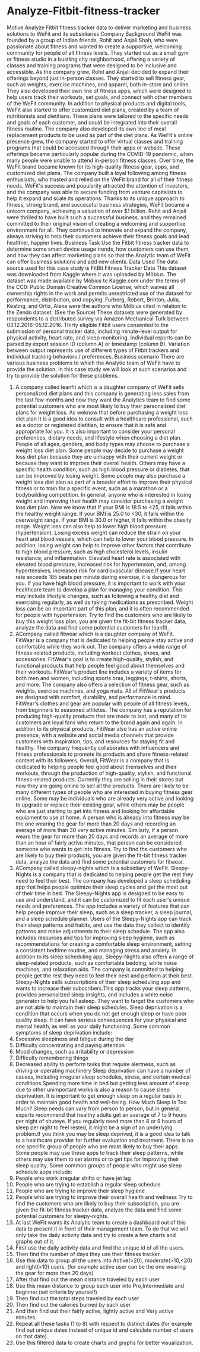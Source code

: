 # Analyze-Fitbit-fitness-tracker


 Motive
 Analyze Fitbit fitness tracker data to deliver marketing and business solutions to WeFit and its
 subsidiaries
 Company Background
 WeFit was founded by a group of Indian friends, Rohit and Anjali Shah, who were passionate
 about fitness and wanted to create a supportive, welcoming community for people of all fitness
 levels. They started out as a small gym or fitness studio in a bustling city neighborhood, offering
 a variety of classes and training programs that were designed to be inclusive and accessible.
 As the company grew, Rohit and Anjali decided to expand their offerings beyond just in-person
 classes. They started to sell fitness gear, such as weights, exercise machines, and apparel, both
 in-store and online. They also developed their own line of fitness apps, which were designed to
 help users track their workouts, set goals, and connect with other members of the WeFit
 community.
 In addition to physical products and digital tools, WeFit also started to offer customized diet
 plans, created by a team of nutritionists and dietitians. These plans were tailored to the specific
 needs and goals of each customer, and could be integrated into their overall fitness routine. The
 company also developed its own line of meal replacement products to be used as part of the diet
 plans.
 As WeFit's online presence grew, the company started to offer virtual classes and training
 programs that could be accessed through their apps or website. These offerings became
 particularly popular during the COVID-19 pandemic, when many people were unable to attend
 in-person fitness classes.
 Over time, the WeFit brand became known for its high-quality fitness gear, apps, and customized
 diet plans. The company built a loyal following among fitness enthusiasts, who trusted and relied
 on the WeFit brand for all of their fitness needs. WeFit's success and popularity attracted the
 attention of investors, and the company was able to secure funding from venture capitalists to
 help it expand and scale its operations.
 Thanks to its unique approach to fitness, strong brand, and successful business strategies,
 WeFit became a unicorn company, achieving a valuation of over $1 billion. Rohit and Anjali were
 thrilled to have built such a successful business, and they remained committed to their original
 vision of creating a welcoming and supportive environment for all. They continued to innovate
 and expand the company, always striving to help their customers achieve their fitness goals and
 lead healthier, happier lives.
 Business Task
 Use the Fitbit fitness tracker data to determine some smart device usage trends, how customers
 can use them, and how they can affect marketing plans so that the Analytic team of WeFit can
 offer business solutions and add new clients.
Data Used
 The data source used for this case study is FitBit Fitness Tracker Data This dataset was
 downloaded from Kaggle where it was uploaded by Möbius.
 The dataset was made available by Möbius to Kaggle.com under the terms of the CC0: Public
 Domain Creative Common License, which waives all ownership rights in the work and permits
 unrestricted use of the dataset for performance, distribution, and copying. Furberg, Robert,
 Brinton, Julia, Keating, and Ortiz, Alexa were the authors who Möbius cited in relation to the
 Zendo dataset. (See the Source)
 These datasets were generated by respondents to a distributed survey via Amazon Mechanical
 Turk between 03.12.2016-05.12.2016. Thirty eligible Fitbit users consented to the submission of
 personal tracker data, including minute-level output for physical activity, heart rate, and sleep
 monitoring. Individual reports can be parsed by export session ID (column A) or timestamp
 (column B). Variation between output represents use of different types of Fitbit trackers and
 individual tracking behaviors / preferences.
 Business scenario
 There are various business problems to which the Analytic team of WeFit have to provide the
 solution. In this case study we will look at such scenarios and try to provide the solution for these
 problems.
 1. A company called leanfit which is a daughter company of WeFit sells personalized diet
 plans and this company is generating less sales from the last few months and now they
 want the Analytics team to find some potential customers who are most likely to buy their
 personalized diet plans for weight loss.
 As weknow that before purchasing a weight loss diet plan It is a good idea to consult with
 a healthcare professional, such as a doctor or registered dietitian, to ensure that it is safe
 and appropriate for you. It is also important to consider your personal preferences, dietary
 needs, and lifestyle when choosing a diet plan.
 People of all ages, genders, and body types may choose to purchase a weight loss diet
 plan. Some people may decide to purchase a weight loss diet plan because they are
 unhappy with their current weight or because they want to improve their overall health.
 Others may have a specific health condition, such as high blood pressure or diabetes,
 that can be improved by losing weight. Some people may also purchase a weight loss
 diet plan as part of a broader effort to improve their physical fitness or to train for a
 specific event, such as a marathon or a bodybuilding competition. In general, anyone who
 is interested in losing weight and improving their health may consider purchasing a weight
 loss diet plan.
 Now we know that If your BMI is 18.5 to <25, it falls within the healthy weight range. If
 your BMI is 25.0 to <30, it falls within the overweight range. If your BMI is 30.0 or higher,
 it falls within the obesity range.
Weight loss can also help to lower high blood pressure (hypertension). Losing excess
 weight can reduce the strain on your heart and blood vessels, which can help to lower
 your blood pressure. In addition, losing weight can help to improve other factors that
 contribute to high blood pressure, such as high cholesterol levels, insulin resistance, and
 inflammation.
 Elevated heart rate is associated with elevated blood pressure, increased risk for
 hypertension, and, among hypertensives, increased risk for cardiovascular disease.If your
 heart rate exceeds 185 beats per minute during exercise, it is dangerous for you. If you
 have high blood pressure, it is important to work with your healthcare team to develop a
 plan for managing your condition. This may include lifestyle changes, such as following a
 healthy diet and exercising regularly, as well as taking medications as prescribed. Weight
 loss can be an important part of this plan, and it is often recommended for people with
 hypertension.
 Try to find the customers who are likely to buy this weight loss plan, you are given the
 fit-bit fitness tracker data, analyze the data and find some potential customers for leanfit .
 2. ACompany called fitwear which is a daughter company of WeFit.
 FitWear is a company that is dedicated to helping people stay active and comfortable
 while they work out. The company offers a wide range of fitness-related products,
 including workout clothes, shoes, and accessories. FitWear's goal is to create
 high-quality, stylish, and functional products that help people feel good about themselves
 and their workouts.
 FitWear's product line includes a variety of items for both men and women, including
 sports bras, leggings, t-shirts, shorts, and more. The company also offers a selection of
 fitness gear, such as weights, exercise machines, and yoga mats. All of FitWear's
 products are designed with comfort, durability, and performance in mind.
 FitWear's clothes and gear are popular with people of all fitness levels, from beginners to
 seasoned athletes. The company has a reputation for producing high-quality products
 that are made to last, and many of its customers are loyal fans who return to the brand
 again and again.
 In addition to its physical products, FitWear also has an active online presence, with a
 website and social media channels that provide customers with inspiration, tips, and
 resources for staying fit and healthy. The company frequently collaborates with
 influencers and fitness professionals to promote its products and share fitness-related
 content with its followers.
 Overall, FitWear is a company that is dedicated to helping people feel good about
 themselves and their workouts, through the production of high-quality, stylish, and
 functional fitness-related products.
 Currently they are selling in their stores but now they are going online to sell all the
 products.
There are likely to be many different types of people who are interested in buying fitness
 gear online. Some may be individuals who are already very active and looking to upgrade
 or replace their existing gear, while others may be people who are just starting to get into
 fitness and looking for affordable equipment to use at home.
 A person who is already into fitness may be the one wearing the gear for more than 20
 days and recording an average of more than 30 very active minutes. Similarly, if a person
 wears the gear for more than 20 days and records an average of more than an hour of
 fairly active minutes, that person can be considered someone who wants to get into
 fitness.
 Try to find the customers who are likely to buy their products, you are given the fit-bit
 fitness tracker data, analyze the data and find some potential customers for fitwear.
 3. ACompany called sleepy-nights which is a subsidiary of WeFit.
 Sleepy-Nights is a company that is dedicated to helping people get the rest they need to
 feel their best. The company has developed a sleep scheduling app that helps people
 optimize their sleep cycles and get the most out of their time in bed.
 The Sleepy-Nights app is designed to be easy to use and understand, and it can be
 customized to fit each user's unique needs and preferences. The app includes a variety
 of features that can help people improve their sleep, such as a sleep tracker, a sleep
 journal, and a sleep schedule planner.
 Users of the Sleepy-Nights app can track their sleep patterns and habits, and use the
 data they collect to identify patterns and make adjustments to their sleep schedule. The
 app also includes resources and tips for improving sleep hygiene, such as
 recommendations for creating a comfortable sleep environment, setting a consistent
 bedtime routine, and managing stress and anxiety.
 In addition to its sleep scheduling app, Sleepy-Nights also offers a range of sleep-related
 products, such as comfortable bedding, white noise machines, and relaxation aids. The
 company is committed to helping people get the rest they need to feel their best and
 perform at their best.
 Sleepy-Nights sells subscriptions of their sleep scheduling app and wants to increase
 their subscribers.This app tracks your sleep patterns, provides personalized sleep
 insights, and includes a white noise generator to help you fall asleep. They want to target
 the customers who are not able to maintain their sleep schedules.
 Sleep deprivation is a condition that occurs when you do not get enough sleep or have
 poor quality sleep. It can have serious consequences for your physical and mental health,
 as well as your daily functioning.
 Some common symptoms of sleep deprivation include:
 1. Excessive sleepiness and fatigue during the day
 2. Difficulty concentrating and paying attention
 3. Mood changes, such as irritability or depression
 4. Difficulty remembering things
 5. Decreased ability to perform tasks that require alertness, such as driving or
 operating machinery
Sleep deprivation can have a number of causes, including irregular sleep schedules,
 stress, and certain medical conditions.Spending more time in bed but getting less amount
 of sleep due to other unimportant works is also a reason to cause sleep deprivation.
 It is important to get enough sleep on a regular basis in order to maintain good health and
 well-being. How Much Sleep Is Too Much? Sleep needs can vary from person to person,
 but in general, experts recommend that healthy adults get an average of 7 to 9 hours per
 night of shuteye. If you regularly need more than 8 or 9 hours of sleep per night to feel
 rested, it might be a sign of an underlying problem.If you think you may be sleep
 deprived, it is a good idea to talk to a healthcare provider for further evaluation and
 treatment.
 There is no one specific group of people who are most likely to buy their apps. Some
 people may use these apps to track their sleep patterns, while others may use them to
 set alarms or to get tips for improving their sleep quality. Some common groups of people
 who might use sleep schedule apps include:
 1. People who work irregular shifts or have jet lag
 2. People who are trying to establish a regular sleep schedule
 3. People who are trying to improve their sleep hygiene
 4. People who are trying to improve their overall health and wellness
 Try to find the customers who are likely to buy their subscription, you are given the fit-bit
 fitness tracker data, analyze the data and find some potential customers for
 sleepy-nights.
 4. At last WeFit wants its Analytic team to create a dashboard out of this data to present it in
 front of their management team.
 To do that we will only take the daily activity data and try to create a few charts and
 graphs out of it.
 1. First use the daily activity data and find the unique id of all the users.
 2. Then find the number of days they use their fitness tracker.
 3. Use this data to group all the users into Active(>20), moderate(>10,<20) and
 light(<10) users.
 (for example active user can be the one wearing the gear for more than 20 days)
 4. After that find out the mean distance traveled by each user
 5. Use this mean distance to group each user into Pro,Intermediate and
 beginner.(set criteria by yourself)
 6. Then find out the total steps traveled by each user
 7. Then find out the calories burned by each user
 8. And then find out their fairly active, lightly active and Very active minutes.
 9. Repeat all these tasks (1 to 8) with respect to distinct dates (for example find out
 unique dates instead of unique id and calculate number of users on that date).
 10. Use this filtered data to create charts and graphs for better visualization.
